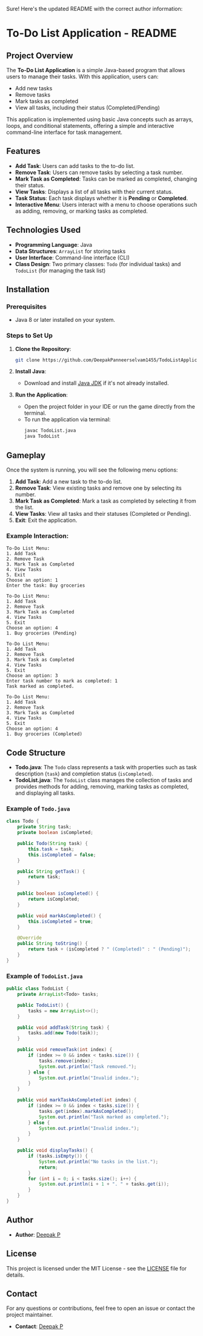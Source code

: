 Sure! Here's the updated README with the correct author information:

# To-Do List Application - README

## Project Overview

The **To-Do List Application** is a simple Java-based program that allows users to manage their tasks. With this application, users can:
- Add new tasks
- Remove tasks
- Mark tasks as completed
- View all tasks, including their status (Completed/Pending)

This application is implemented using basic Java concepts such as arrays, loops, and conditional statements, offering a simple and interactive command-line interface for task management.

## Features
- **Add Task**: Users can add tasks to the to-do list.
- **Remove Task**: Users can remove tasks by selecting a task number.
- **Mark Task as Completed**: Tasks can be marked as completed, changing their status.
- **View Tasks**: Displays a list of all tasks with their current status.
- **Task Status**: Each task displays whether it is **Pending** or **Completed**.
- **Interactive Menu**: Users interact with a menu to choose operations such as adding, removing, or marking tasks as completed.

## Technologies Used
- **Programming Language**: Java
- **Data Structures**: `ArrayList` for storing tasks
- **User Interface**: Command-line interface (CLI)
- **Class Design**: Two primary classes: `Todo` (for individual tasks) and `TodoList` (for managing the task list)

## Installation

### Prerequisites
- Java 8 or later installed on your system.

### Steps to Set Up
1. **Clone the Repository**:
   ```bash
   git clone https://github.com/DeepakPanneerselvam1455/TodoListApplication.git
   ```

2. **Install Java**:
   - Download and install [Java JDK](https://www.oracle.com/java/technologies/javase-jdk11-downloads.html) if it's not already installed.

3. **Run the Application**:
   - Open the project folder in your IDE or run the game directly from the terminal.
   - To run the application via terminal:
     ```bash
     javac TodoList.java
     java TodoList
     ```

## Gameplay

Once the system is running, you will see the following menu options:

1. **Add Task**: Add a new task to the to-do list.
2. **Remove Task**: View existing tasks and remove one by selecting its number.
3. **Mark Task as Completed**: Mark a task as completed by selecting it from the list.
4. **View Tasks**: View all tasks and their statuses (Completed or Pending).
5. **Exit**: Exit the application.

### Example Interaction:
```
To-Do List Menu:
1. Add Task
2. Remove Task
3. Mark Task as Completed
4. View Tasks
5. Exit
Choose an option: 1
Enter the task: Buy groceries

To-Do List Menu:
1. Add Task
2. Remove Task
3. Mark Task as Completed
4. View Tasks
5. Exit
Choose an option: 4
1. Buy groceries (Pending)

To-Do List Menu:
1. Add Task
2. Remove Task
3. Mark Task as Completed
4. View Tasks
5. Exit
Choose an option: 3
Enter task number to mark as completed: 1
Task marked as completed.

To-Do List Menu:
1. Add Task
2. Remove Task
3. Mark Task as Completed
4. View Tasks
5. Exit
Choose an option: 4
1. Buy groceries (Completed)
```

## Code Structure

- **Todo.java**: The `Todo` class represents a task with properties such as task description (`task`) and completion status (`isCompleted`).
- **TodoList.java**: The `TodoList` class manages the collection of tasks and provides methods for adding, removing, marking tasks as completed, and displaying all tasks.

### Example of `Todo.java`

```java
class Todo {
    private String task;
    private boolean isCompleted;

    public Todo(String task) {
        this.task = task;
        this.isCompleted = false;
    }

    public String getTask() {
        return task;
    }

    public boolean isCompleted() {
        return isCompleted;
    }

    public void markAsCompleted() {
        this.isCompleted = true;
    }

    @Override
    public String toString() {
        return task + (isCompleted ? " (Completed)" : " (Pending)");
    }
}
```

### Example of `TodoList.java`

```java
public class TodoList {
    private ArrayList<Todo> tasks;

    public TodoList() {
        tasks = new ArrayList<>();
    }

    public void addTask(String task) {
        tasks.add(new Todo(task));
    }

    public void removeTask(int index) {
        if (index >= 0 && index < tasks.size()) {
            tasks.remove(index);
            System.out.println("Task removed.");
        } else {
            System.out.println("Invalid index.");
        }
    }

    public void markTaskAsCompleted(int index) {
        if (index >= 0 && index < tasks.size()) {
            tasks.get(index).markAsCompleted();
            System.out.println("Task marked as completed.");
        } else {
            System.out.println("Invalid index.");
        }
    }

    public void displayTasks() {
        if (tasks.isEmpty()) {
            System.out.println("No tasks in the list.");
            return;
        }
        for (int i = 0; i < tasks.size(); i++) {
            System.out.println(i + 1 + ". " + tasks.get(i));
        }
    }
}
```

## Author

- **Author**: [Deepak P](https://github.com/DeepakPanneerselvam1455)

## License

This project is licensed under the MIT License - see the [LICENSE](LICENSE) file for details.

## Contact

For any questions or contributions, feel free to open an issue or contact the project maintainer.

- **Contact**: [Deepak P](https://github.com/DeepakPanneerselvam1455)
